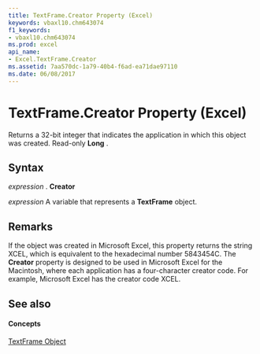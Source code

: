 ```yaml
---
title: TextFrame.Creator Property (Excel)
keywords: vbaxl10.chm643074
f1_keywords:
- vbaxl10.chm643074
ms.prod: excel
api_name:
- Excel.TextFrame.Creator
ms.assetid: 7aa570dc-1a79-40b4-f6ad-ea71dae97110
ms.date: 06/08/2017
---
```



# TextFrame.Creator Property (Excel)

Returns a 32-bit integer that indicates the application in which this object was created. Read-only  **Long** .


## Syntax

 _expression_ . **Creator**

 _expression_ A variable that represents a **TextFrame** object.


## Remarks

If the object was created in Microsoft Excel, this property returns the string XCEL, which is equivalent to the hexadecimal number 5843454C. The  **Creator** property is designed to be used in Microsoft Excel for the Macintosh, where each application has a four-character creator code. For example, Microsoft Excel has the creator code XCEL.


## See also


#### Concepts


[TextFrame Object](Excel.TextFrame.md)

